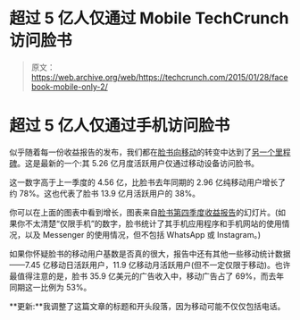 # 超过 5 亿人仅通过 Mobile TechCrunch 访问脸书

> 原文：<https://web.archive.org/web/https://techcrunch.com/2015/01/28/facebook-mobile-only-2/>

# 超过 5 亿人仅通过手机访问脸书

似乎随着每一份收益报告的发布，我们都在[脸书向移动](https://web.archive.org/web/20221007152631/https://beta.techcrunch.com/2014/04/27/the-age-of-mobile-only/)的转变中达到了[另一个里程碑](https://web.archive.org/web/20221007152631/https://beta.techcrunch.com/2013/10/30/nearly-half-48-of-daily-users-of-facebook-are-now-mobile-only-says-ceo-zuckerberg/)。这是最新的一个:其 5.26 亿月度活跃用户仅通过移动设备访问脸书。

这一数字高于上一季度的 4.56 亿，比脸书去年同期的 2.96 亿纯移动用户增长了约 78%。这也代表了脸书 13.9 亿月活跃用户的 38%。

你可以在上面的图表中看到增长，图表来自[脸书第四季度收益报告](https://web.archive.org/web/20221007152631/http://files.shareholder.com/downloads/AMDA-NJ5DZ/3515235624x0x805520/2D74EDCA-E02A-420B-A262-BC096264BB93/FB_Q414EarningsSlides20150128.pdf)的幻灯片。(如果你不太清楚“仅限手机”的数字，脸书统计了其手机应用程序和手机网站的使用情况，以及 Messenger 的使用情况，但不包括 WhatsApp 或 Instagram。)

如果你怀疑脸书的移动用户基数是否真的很大，报告中还有其他一些移动统计数据——7.45 亿移动日活跃用户，11.9 亿移动月活跃用户(但不一定仅限于移动)。也许最值得注意的是，脸书 35.9 亿美元的广告收入中，移动广告占了 69%，而去年同期这一比例为 53%。

**更新:**我调整了这篇文章的标题和开头段落，因为移动可能不仅仅包括电话。